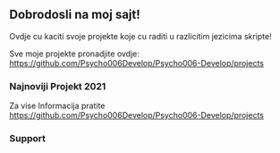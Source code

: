## Dobrodosli na moj sajt!

Ovdje cu kaciti svoje projekte koje cu raditi u razlicitim jezicima skripte!

Sve moje projekte pronadjite ovdje: https://github.com/Psycho006Develop/Psycho006-Develop/projects

### Najnoviji Projekt 2021

Za vise Informacija pratite https://github.com/Psycho006Develop/Psycho006-Develop/projects


### Support
